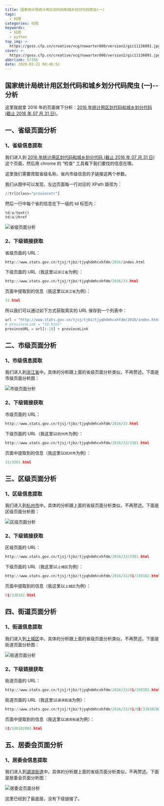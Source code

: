 ```yaml
---
title: 国家统计局统计用区划代码和城乡划分代码爬虫(一)
tags:
  - 码爬
categories: 码爬
keywords:
  - 码爬
  - python
top_img: >-
  https://goss.cfp.cn/creative/vcg/nowarter800/version2/gic11136091.jpg?x-oss-process=image/format,webp
cover: >-
  https://goss.cfp.cn/creative/vcg/nowarter800/version2/gic11136091.jpg?x-oss-process=image/format,webp
abbrlink: 57156
date: 2020-03-21 08:46:52
---
```


## 国家统计局统计用区划代码和城乡划分代码爬虫 (一)--分析



这里我就拿 2016 年的页面做下分析：[2016 年统计用区划代码和城乡划分代码 (截止 2016 年 07 月 31 日)](http://www.stats.gov.cn/tjsj/tjbz/tjyqhdmhcxhfdm/2016/index.html)。

## 一、省级页面分析

### 1、省级信息提取

我们进入到 [2016 年统计用区划代码和城乡划分代码 (截止 2016 年 07 月 31 日)](http://www.stats.gov.cn/tjsj/tjbz/tjyqhdmhcxhfdm/2016/index.html) 这个页面，然后用 chrome 的 “检查” 工具看下我们要找的信息在哪。

这里我们需要爬取省级名称、省内市级信息的子链接这两个参数。

我们从图中可以发现，左边页面每一行对应的 XPath 路径为：

```python
//tr[@class="provincetr"]
```

然后一行中每个省的信息在下一级的 td 标签内：

```python
td/a/text()
td/a/@href
```

![省级页面分析](https://tding.top/archives/a4d70246/%E7%9C%81%E7%BA%A7%E9%A1%B5%E9%9D%A2%E5%88%86%E6%9E%90.png)

### 2、下级链接获取

省级页面的 URL：

```python
http://www.stats.gov.cn/tjsj/tjbz/tjyqhdmhcxhfdm/2016/index.html
```

下级页面的 URL（我这里以`浙江省`为例）：

```python
http://www.stats.gov.cn/tjsj/tjbz/tjyqhdmhcxhfdm/2016/33.html
```

页面中提取到的信息（我这里以`浙江省`为例）：

```python
33.html
```

所以我们可以通过如下方式获取真实的 URL 保存到一个列表中：

```python
url = "http://www.stats.gov.cn/tjsj/tjbz/tjyqhdmhcxhfdm/2016/index.html"
# provinceLink = "33.html"
provinceURL = url[:-10] + provinceLink
```

## 二、市级页面分析

### 1、市级信息提取

我们进入到[浙江省](http://www.stats.gov.cn/tjsj/tjbz/tjyqhdmhcxhfdm/2016/33.html)中。具体的分析跟上面的省级页面分析类似，不再赘述。下面是市级页面分析图：

![市级页面分析](https://tding.top/archives/a4d70246/%E5%B8%82%E7%BA%A7%E9%A1%B5%E9%9D%A2%E5%88%86%E6%9E%90.png)

### 2、下级链接获取

市级页面的 URL：

```python
http://www.stats.gov.cn/tjsj/tjbz/tjyqhdmhcxhfdm/2016/33.html
```

下级页面的 URL（我这里以`杭州市`为例）：

```python
http://www.stats.gov.cn/tjsj/tjbz/tjyqhdmhcxhfdm/2016/33/3301.html
```

页面中提取到的信息（我这里以`杭州市`为例）：

```python
33/3301.html
```

## 三、区级页面分析

### 1、区级信息提取

我们进入到[杭州市](http://www.stats.gov.cn/tjsj/tjbz/tjyqhdmhcxhfdm/2016/33/3301.html)中。具体的分析跟上面的省级页面分析类似，不再赘述。下面是区级页面分析图：

![区级页面分析](https://tding.top/archives/a4d70246/%E5%8C%BA%E7%BA%A7%E9%A1%B5%E9%9D%A2%E5%88%86%E6%9E%90.png)

### 2、下级链接获取

区级页面的 URL：

```python
http://www.stats.gov.cn/tjsj/tjbz/tjyqhdmhcxhfdm/2016/33/3301.html
```

下级页面的 URL（我这里以`上城区`为例）：

```python
http://www.stats.gov.cn/tjsj/tjbz/tjyqhdmhcxhfdm/2016/33/01/330102.html
```

页面中提取到的信息（我这里以`上城区`为例）：

```python
01/330102.html
```

## 四、街道页面分析

### 1、街道信息提取

我们进入到[上城区](http://www.stats.gov.cn/tjsj/tjbz/tjyqhdmhcxhfdm/2016/33/01/330102.html)中。具体的分析跟上面的省级页面分析类似，不再赘述。下面是街道页面分析图：

![街道页面分析](https://tding.top/archives/a4d70246/%E8%A1%97%E9%81%93%E9%A1%B5%E9%9D%A2%E5%88%86%E6%9E%90.png)

### 2、下级链接获取

街道页面的 URL：

```python
http://www.stats.gov.cn/tjsj/tjbz/tjyqhdmhcxhfdm/2016/33/01/330102.html
```

街道页面的 URL（我这里以`湖滨街道`为例）：

```python
http://www.stats.gov.cn/tjsj/tjbz/tjyqhdmhcxhfdm/2016/33/01/02/330102003.html
```

页面中提取到的信息（我这里以`湖滨街道`为例）：

```python
02/330102003.html
```

## 五、居委会页面分析

### 1、居委会信息提取

我们进入到[湖滨街道](http://www.stats.gov.cn/tjsj/tjbz/tjyqhdmhcxhfdm/2016/33/01/02/330102003.html)中。具体的分析跟上面的省级页面分析类似，不再赘述。下面是居委会页面分析图：

![居委会页面分析](https://tding.top/archives/a4d70246/%E5%B1%85%E5%A7%94%E4%BC%9A%E9%A1%B5%E9%9D%A2%E5%88%86%E6%9E%90.png)

这里已经到了最底层，没有下级链接了。